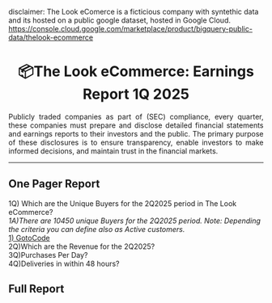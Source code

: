 disclaimer:  The Look eComerce is a ficticious company with syntethic data and its hosted on a public google dataset, hosted in Google Cloud. https://console.cloud.google.com/marketplace/product/bigquery-public-data/thelook-ecommerce

<h1 align="center">📦The Look eCommerce: Earnings Report 1Q 2025  </h1>
<div align="justify">
Publicly traded companies as part of (SEC) compliance, every quarter, these companies must prepare and disclose detailed financial statements and earnings reports to their investors and the public. The primary purpose of these disclosures is to ensure transparency, enable investors to make informed decisions, and maintain trust in the financial markets. 
</div>

***

## One Pager Report

  1Q) Which are the Unique Buyers for the 2Q2025 period in The Look eCommerce?  
  *1A)There are 10450 unique Buyers for the 2Q2025 period. Note: Depending the criteria you can define also as  Active customers.*  
[1) GotoCode](https://github.com/tinyazure/The-Look-eCommerce-Earnigs-Report/blob/main/1_Active_Customers.ipynb)  
  2Q)Which are the Revenue for the 2Q2025?  
  3Q)Purchases Per Day?  
  4Q)Deliveries in within 48 hours?
    


## Full Report

